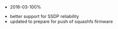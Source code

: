* 2016-03-100%

- better support for SSDP reliability
- updated to prepare for push of squashfs firmware
